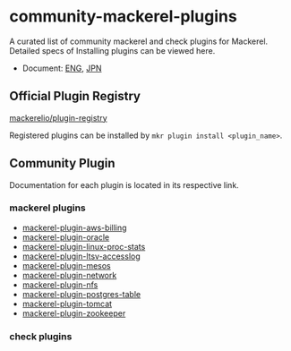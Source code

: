 # community-mackerel-plugins

A curated list of community mackerel and check plugins for Mackerel.  
Detailed specs of Installing plugins can be viewed here.

- Document: [ENG](https://mackerel.io/docs/entry/advanced/install-plugin-by-mkr), [JPN](https://mackerel.io/ja/docs/entry/advanced/install-plugin-by-mkr)

## Official Plugin Registry

[mackerelio/plugin-registry](https://github.com/mackerelio/plugin-registry)

Registered plugins can be installed by `mkr plugin install <plugin_name>`.

## Community Plugin

Documentation for each plugin is located in its respective link.

### mackerel plugins

- [mackerel-plugin-aws-billing](https://github.com/littlekbt/mackerel-plugin-aws-billing)
- [mackerel-plugin-oracle](https://github.com/mattn/mackerel-plugin-oracle)
- [mackerel-plugin-linux-proc-stats](https://github.com/tkuchiki/mackerel-plugin-linux-proc-stats)
- [mackerel-plugin-ltsv-accesslog](https://github.com/nashiox/mackerel-plugin-ltsv-accesslog)
- [mackerel-plugin-mesos](https://github.com/y-kuno/mackerel-plugin-mesos)
- [mackerel-plugin-network](https://github.com/y-kuno/mackerel-plugin-network)
- [mackerel-plugin-nfs](https://github.com/y-kuno/mackerel-plugin-nfs)
- [mackerel-plugin-postgres-table](https://github.com/y-kuno/mackerel-plugin-postgres-table)
- [mackerel-plugin-tomcat](https://github.com/y-kuno/mackerel-plugin-tomcat)
- [mackerel-plugin-zookeeper](https://github.com/y-kuno/mackerel-plugin-zookeeper)

### check plugins
